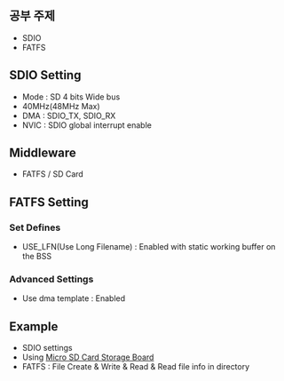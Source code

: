 ## 공부 주제
- SDIO
- FATFS

## SDIO Setting
- Mode : SD 4 bits Wide bus
- 40MHz(48MHz Max)
- DMA : SDIO_TX, SDIO_RX
- NVIC : SDIO global interrupt enable

## Middleware
- FATFS / SD Card

## FATFS Setting
### Set Defines
- USE_LFN(Use Long Filename) : Enabled with static working buffer on the BSS

### Advanced Settings
- Use dma template : Enabled

## Example
- SDIO settings
- Using [Micro SD Card Storage Board](https://www.waveshare.com/wiki/Micro_SD_Storage_Board)
- FATFS : File Create & Write & Read & Read file info in directory
